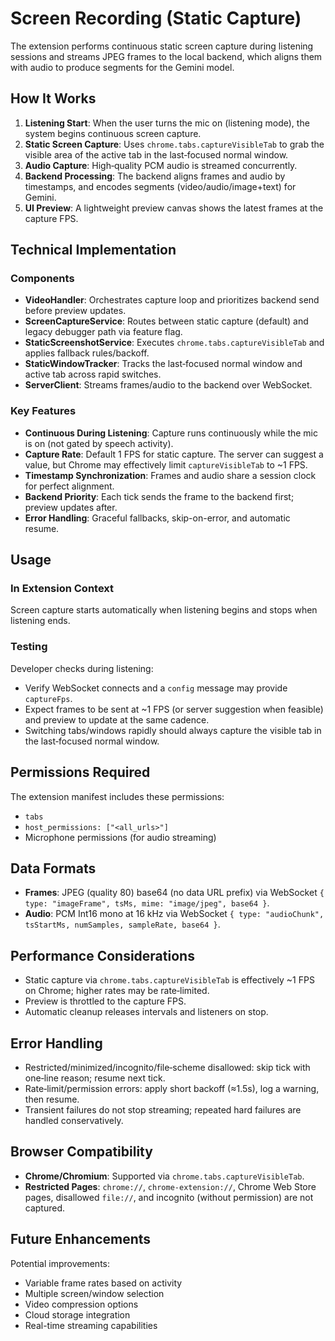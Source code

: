 # Screen Recording (Static Capture)

The extension performs continuous static screen capture during listening sessions and streams JPEG frames to the local backend, which aligns them with audio to produce segments for the Gemini model.

## How It Works

1. **Listening Start**: When the user turns the mic on (listening mode), the system begins continuous screen capture.
2. **Static Screen Capture**: Uses `chrome.tabs.captureVisibleTab` to grab the visible area of the active tab in the last‑focused normal window.
3. **Audio Capture**: High‑quality PCM audio is streamed concurrently.
4. **Backend Processing**: The backend aligns frames and audio by timestamps, and encodes segments (video/audio/image+text) for Gemini.
5. **UI Preview**: A lightweight preview canvas shows the latest frames at the capture FPS.

## Technical Implementation

### Components

-   **VideoHandler**: Orchestrates capture loop and prioritizes backend send before preview updates.
-   **ScreenCaptureService**: Routes between static capture (default) and legacy debugger path via feature flag.
-   **StaticScreenshotService**: Executes `chrome.tabs.captureVisibleTab` and applies fallback rules/backoff.
-   **StaticWindowTracker**: Tracks the last‑focused normal window and active tab across rapid switches.
-   **ServerClient**: Streams frames/audio to the backend over WebSocket.

### Key Features

-   **Continuous During Listening**: Capture runs continuously while the mic is on (not gated by speech activity).
-   **Capture Rate**: Default 1 FPS for static capture. The server can suggest a value, but Chrome may effectively limit `captureVisibleTab` to ~1 FPS.
-   **Timestamp Synchronization**: Frames and audio share a session clock for perfect alignment.
-   **Backend Priority**: Each tick sends the frame to the backend first; preview updates after.
-   **Error Handling**: Graceful fallbacks, skip-on-error, and automatic resume.

## Usage

### In Extension Context

Screen capture starts automatically when listening begins and stops when listening ends.

### Testing

Developer checks during listening:

-   Verify WebSocket connects and a `config` message may provide `captureFps`.
-   Expect frames to be sent at ~1 FPS (or server suggestion when feasible) and preview to update at the same cadence.
-   Switching tabs/windows rapidly should always capture the visible tab in the last‑focused normal window.

## Permissions Required

The extension manifest includes these permissions:

-   `tabs`
-   `host_permissions: ["<all_urls>"]`
-   Microphone permissions (for audio streaming)

## Data Formats

-   **Frames**: JPEG (quality 80) base64 (no data URL prefix) via WebSocket `{ type: "imageFrame", tsMs, mime: "image/jpeg", base64 }`.
-   **Audio**: PCM Int16 mono at 16 kHz via WebSocket `{ type: "audioChunk", tsStartMs, numSamples, sampleRate, base64 }`.

## Performance Considerations

-   Static capture via `chrome.tabs.captureVisibleTab` is effectively ~1 FPS on Chrome; higher rates may be rate‑limited.
-   Preview is throttled to the capture FPS.
-   Automatic cleanup releases intervals and listeners on stop.

## Error Handling

-   Restricted/minimized/incognito/file‑scheme disallowed: skip tick with one‑line reason; resume next tick.
-   Rate‑limit/permission errors: apply short backoff (≈1.5s), log a warning, then resume.
-   Transient failures do not stop streaming; repeated hard failures are handled conservatively.

## Browser Compatibility

-   **Chrome/Chromium**: Supported via `chrome.tabs.captureVisibleTab`.
-   **Restricted Pages**: `chrome://`, `chrome-extension://`, Chrome Web Store pages, disallowed `file://`, and incognito (without permission) are not captured.

## Future Enhancements

Potential improvements:

-   Variable frame rates based on activity
-   Multiple screen/window selection
-   Video compression options
-   Cloud storage integration
-   Real-time streaming capabilities
